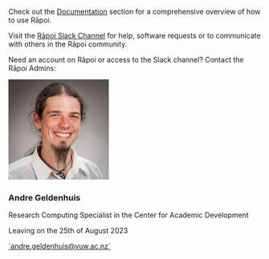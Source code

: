 
Check out the [Documentation](index.md) section for a comprehensive overview of how to use Rāpoi.

Visit the [Rāpoi Slack Channel](https://uwrc.slack.com) for help, software requests or to communicate with others in the Rāpoi community.

Need an account on Rāpoi or access to the Slack channel? Contact the Rāpoi Admins:


<div class="person-card">
    <img src="../img/Andre.jpg" width="200" height="200">
    <h3>Andre Geldenhuis</h3>
    <p>Research Computing Specialist in the Center for Academic Development</p>
    <p>Leaving on the 25th of August 2023</p>
    <a href="mailto:andre.geldenhuis@vuw.ac.nz">`andre.geldenhuis@vuw.ac.nz`</a>
</div>




<!-- <img src="../img/Wes.jpg" width="200" height="200"> <br>
Wes Harrell
<br>
Research Software Engineer <br>
<a href="mailto:wes.harrell@vuw.ac.nz">`wes.harrell@vuw.ac.nz`</a> -->

<!-- <img src="../img/Matt.jpg" width="200" height="200"> <br> 
Matt Plummer
<br>
Digital Research Consultant
<br>
<a href="mailto:matt.plummer@vuw.ac.nz">`matt.plummer@vuw.ac.nz`</a> -->
